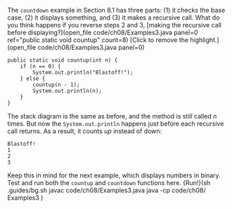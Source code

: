 The `countdown` example in Section 8.1 has three parts: (1) it checks the base case, (2) it displays something, and (3) it makes a recursive call. What do you think happens if you reverse steps 2 and 3, [making the recursive call before displaying?](open_file code/ch08/Examples3.java panel=0 ref="public static void countup" count=8)
[Click to remove the highlight.](open_file code/ch08/Examples3.java panel=0)


```code
public static void countup(int n) {
    if (n == 0) {
        System.out.println("Blastoff!");
    } else {
        countup(n - 1);
        System.out.println(n);
    }
}
```

The stack diagram is the same as before, and the method is still called $n$ times. But now the `System.out.println` happens just before each recursive call returns. As a result, it counts *up* instead of down:

```code
Blastoff!
1
2
3
```

Keep this in mind for the next example, which displays numbers in binary. Test and run both the `countup` and `countdown` functions here.
{Run!}(sh .guides/bg.sh javac code/ch08/Examples3.java java -cp code/ch08/ Examples3 )
